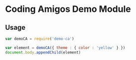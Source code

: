 # Coding Amigos Demo Module

## Usage

```js
var demoCA = require('demo-ca')

var element = demoCA({ theme : { color : 'yellow' } })
document.body.appendChild(element)
```
